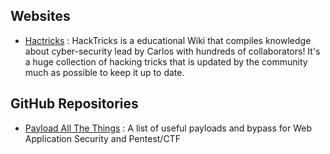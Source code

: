 ## Websites

- [Hactricks](https://book.hacktricks.xyz/) : HackTricks is a educational Wiki that compiles knowledge about cyber-security lead by Carlos with hundreds of collaborators! It's a huge collection of hacking tricks that is updated by the community much as possible to keep it up to date.

## GitHub Repositories

- [Payload All The Things](https://github.com/swisskyrepo/PayloadsAllTheThings) : A list of useful payloads and bypass for Web Application Security and Pentest/CTF 